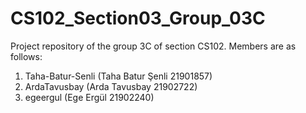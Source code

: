 # CS102_Section03_Group_03C
 Project repository of the group 3C of section CS102. Members are as follows:
 
 1) Taha-Batur-Senli (Taha Batur Şenli 21901857)
 2) ArdaTavusbay (Arda Tavusbay 21902722)
 3) egeergul (Ege Ergül 21902240)
